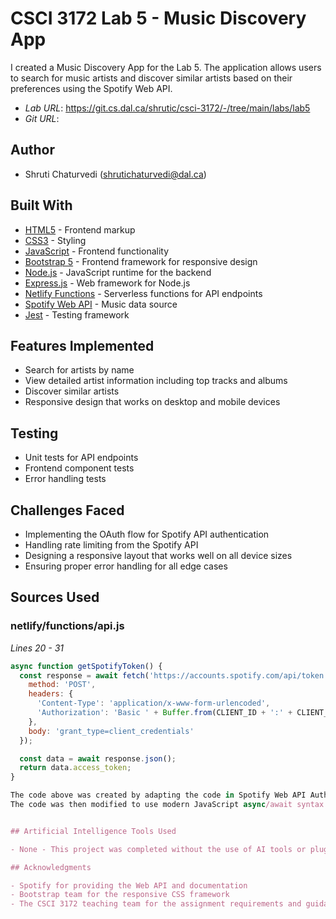# CSCI 3172 Lab 5 - Music Discovery App

I created a Music Discovery App for the Lab 5. The application allows users to search for music artists and discover similar artists based on their preferences using the Spotify Web API.

* *Lab URL*: https://git.cs.dal.ca/shrutic/csci-3172/-/tree/main/labs/lab5
* *Git URL*: 

## Author
* Shruti Chaturvedi (shrutichaturvedi@dal.ca)

## Built With

* [HTML5](https://developer.mozilla.org/en-US/docs/Web/Guide/HTML/HTML5) - Frontend markup
* [CSS3](https://developer.mozilla.org/en-US/docs/Web/CSS) - Styling
* [JavaScript](https://developer.mozilla.org/en-US/docs/Web/JavaScript) - Frontend functionality
* [Bootstrap 5](https://getbootstrap.com/) - Frontend framework for responsive design
* [Node.js](https://nodejs.org/) - JavaScript runtime for the backend
* [Express.js](https://expressjs.com/) - Web framework for Node.js
* [Netlify Functions](https://www.netlify.com/products/functions/) - Serverless functions for API endpoints
* [Spotify Web API](https://developer.spotify.com/documentation/web-api/) - Music data source
* [Jest](https://jestjs.io/) - Testing framework

## Features Implemented
- Search for artists by name
- View detailed artist information including top tracks and albums
- Discover similar artists
- Responsive design that works on desktop and mobile devices

## Testing

* Unit tests for API endpoints
* Frontend component tests
* Error handling tests

## Challenges Faced

* Implementing the OAuth flow for Spotify API authentication
* Handling rate limiting from the Spotify API
* Designing a responsive layout that works well on all device sizes
* Ensuring proper error handling for all edge cases

## Sources Used

### netlify/functions/api.js

*Lines 20 - 31*
```javascript
async function getSpotifyToken() {
  const response = await fetch('https://accounts.spotify.com/api/token', {
    method: 'POST',
    headers: {
      'Content-Type': 'application/x-www-form-urlencoded',
      'Authorization': 'Basic ' + Buffer.from(CLIENT_ID + ':' + CLIENT_SECRET).toString('base64')
    },
    body: 'grant_type=client_credentials'
  });

  const data = await response.json();
  return data.access_token;
}

The code above was created by adapting the code in Spotify Web API Authorization Guide: https://developer.spotify.com/documentation/general/guides/authorization-guide/#client-credentials-flow) 
The code was then modified to use modern JavaScript async/await syntax and the fetch API instead of the request library.


## Artificial Intelligence Tools Used

- None - This project was completed without the use of AI tools or plugins.

## Acknowledgments

- Spotify for providing the Web API and documentation
- Bootstrap team for the responsive CSS framework
- The CSCI 3172 teaching team for the assignment requirements and guidance
